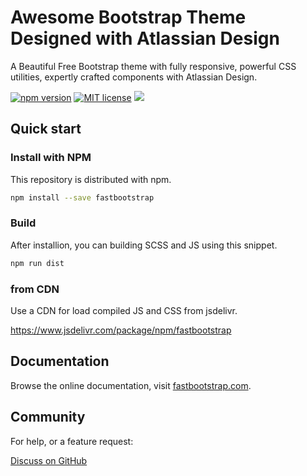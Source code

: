 Awesome Bootstrap Theme Designed with Atlassian Design
===
A Beautiful Free Bootstrap theme with fully responsive, powerful CSS utilities, expertly crafted components with Atlassian Design.

[![npm version](https://img.shields.io/npm/v/fastbootstrap)](https://www.npmjs.com/package/fastbootstrap)
[![MIT license](https://img.shields.io/github/license/fastbootstrap/atlassian-design-for-bootstrap)](https://github.com/fastbootstrap/atlassian-design-for-bootstrap/blob/master/LICENSE)
[![](https://data.jsdelivr.com/v1/package/npm/fastbootstrap/badge)](https://www.jsdelivr.com/package/npm/fastbootstrap)

## Quick start 

### Install with NPM

This repository is distributed with npm. 

```sh
npm install --save fastbootstrap
```

### Build 

After installion, you can building SCSS and JS using this snippet.

```sh
npm run dist
```

### from CDN

Use a CDN for load compiled JS and CSS from jsdelivr.

https://www.jsdelivr.com/package/npm/fastbootstrap

## Documentation

Browse the online documentation, visit [fastbootstrap.com](https://fastbootstrap.com).

## Community

For help, or a feature request:

[Discuss on GitHub](https://github.com/fastbootstrap/atlassian-design-for-bootstrap/discussions)

